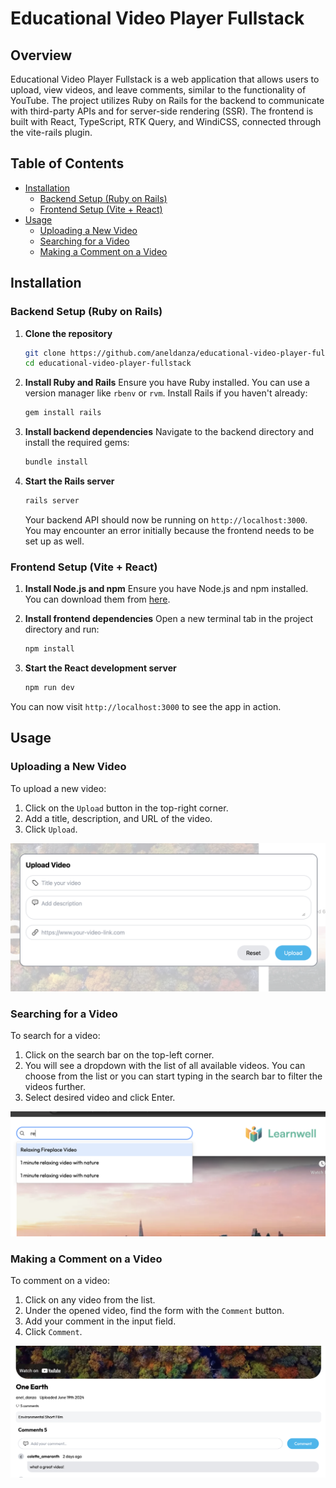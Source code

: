 # Educational Video Player Fullstack

## Overview

Educational Video Player Fullstack is a web application that allows users to upload, view videos, and leave comments, similar to the functionality of YouTube. The project utilizes Ruby on Rails for the backend to communicate with third-party APIs and for server-side rendering (SSR). The frontend is built with React, TypeScript, RTK Query, and WindiCSS, connected through the vite-rails plugin.

## Table of Contents
- [Installation](#installation)
  - [Backend Setup (Ruby on Rails)](#backend-setup-ruby-on-rails)
  - [Frontend Setup (Vite + React)](#frontend-setup-vite--react)
- [Usage](#usage)
  - [Uploading a New Video](#uploading-a-new-video)
  - [Searching for a Video](#searching-for-a-video)
  - [Making a Comment on a Video](#making-a-comment-on-a-video)


## Installation

### Backend Setup (Ruby on Rails)

1. **Clone the repository**
    ```bash
    git clone https://github.com/aneldanza/educational-video-player-fullstack.git
    cd educational-video-player-fullstack
    ```

2. **Install Ruby and Rails**
    Ensure you have Ruby installed. You can use a version manager like `rbenv` or `rvm`. Install Rails if you haven't already:
    ```bash
    gem install rails
    ```

3. **Install backend dependencies**
    Navigate to the backend directory and install the required gems:
    ```bash
    bundle install
    ```

4. **Start the Rails server**
    ```bash
    rails server
    ```
    Your backend API should now be running on `http://localhost:3000`. You may encounter an error initially because the frontend needs to be set up as well.

### Frontend Setup (Vite + React)

1. **Install Node.js and npm**
    Ensure you have Node.js and npm installed. You can download them from [here](https://nodejs.org/).

2. **Install frontend dependencies**
    Open a new terminal tab in the project directory and run:
    ```bash
    npm install
    ```

3. **Start the React development server**
    ```bash
    npm run dev
    ```

You can now visit `http://localhost:3000` to see the app in action.

## Usage

### Uploading a New Video

To upload a new video:
1. Click on the `Upload` button in the top-right corner.
2. Add a title, description, and URL of the video.
3. Click `Upload`.

![Upload a New Video](public/new_video.png)

### Searching for a Video

To search for a video:
1. Click on the search bar on the top-left corner.
2. You will see a dropdown with the list of all available videos. You can choose from the list or you can start typing in the search bar to filter the videos further.
3. Select desired video and click Enter.

![Upload a New Video](public/search_video.png)

### Making a Comment on a Video

To comment on a video:
1. Click on any video from the list.
2. Under the opened video, find the form with the `Comment` button.
3. Add your comment in the input field.
4. Click `Comment`.

![Comment on a Video](public/comment.png)

